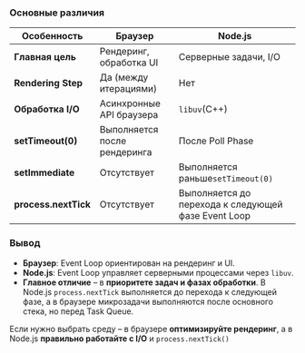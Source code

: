 ### **Основные различия**


| Особенность      | Браузер                                         | Node.js                                                                                |
| --------------------------- | ------------------------------------------------------ | -------------------------------------------------------------------------------------- |
| **Главная цель** | Рендеринг, обработка UI              | Серверные задачи, I/O                                                   |
| **Rendering Step**          | Да (между итерациями)                 | Нет                                                                                 |
| **Обработка I/O**  | Асинхронные API браузера            | `libuv`(C++)                                                                           |
| **setTimeout(0)**           | Выполняется после рендеринга | После Poll Phase                                                                  |
| **setImmediate**            | Отсутствует                                 | Выполняется раньше`setTimeout(0)`                                     |
| **process.nextTick**        | Отсутствует                                 | Выполняется до перехода к следующей фазе Event Loop |


### **Вывод**

* **Браузер**: Event Loop ориентирован на рендеринг и UI.
* **Node.js**: Event Loop управляет серверными процессами через `libuv`.
* **Главное отличие** – в **приоритете задач и фазах обработки**. В Node.js `process.nextTick` выполняется до перехода к следующей фазе, а в браузере микрозадачи выполняются после основного стека, но перед Task Queue.

Если нужно выбрать среду – в браузере **оптимизируйте рендеринг**, а в Node.js **правильно работайте с I/O** и `process.nextTick()`
